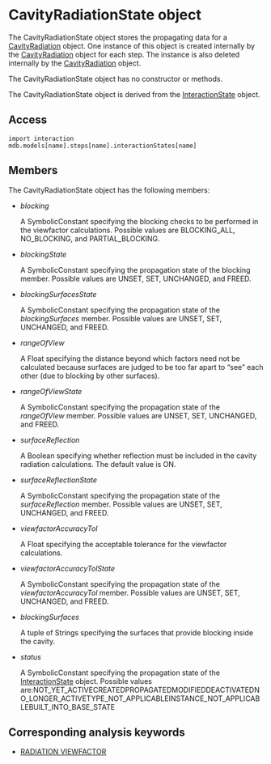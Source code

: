 # CavityRadiationState object

The CavityRadiationState object stores the propagating data for a [CavityRadiation](https://help.3ds.com/2022/english/DSSIMULIA_Established/SIMACAEKERRefMap/simaker-c-cavityradiationpyc.htm?ContextScope=all) object. One instance of this object is created internally by the [CavityRadiation](https://help.3ds.com/2022/english/DSSIMULIA_Established/SIMACAEKERRefMap/simaker-c-cavityradiationpyc.htm?ContextScope=all) object for each step. The instance is also deleted internally by the [CavityRadiation](https://help.3ds.com/2022/english/DSSIMULIA_Established/SIMACAEKERRefMap/simaker-c-cavityradiationpyc.htm?ContextScope=all) object.

The CavityRadiationState object has no constructor or methods.

The CavityRadiationState object is derived from the [InteractionState](https://help.3ds.com/2022/english/DSSIMULIA_Established/SIMACAEKERRefMap/simaker-c-interactionstatepyc.htm?ContextScope=all) object.

## Access

```
import interaction
mdb.models[name].steps[name].interactionStates[name]
```

## Members

The CavityRadiationState object has the following members:

- *blocking*

  A SymbolicConstant specifying the blocking checks to be performed in the viewfactor calculations. Possible values are BLOCKING_ALL, NO_BLOCKING, and PARTIAL_BLOCKING.

- *blockingState*

  A SymbolicConstant specifying the propagation state of the blocking member. Possible values are UNSET, SET, UNCHANGED, and FREED.

- *blockingSurfacesState*

  A SymbolicConstant specifying the propagation state of the *blockingSurfaces* member. Possible values are UNSET, SET, UNCHANGED, and FREED.

- *rangeOfView*

  A Float specifying the distance beyond which factors need not be calculated because surfaces are judged to be too far apart to “see” each other (due to blocking by other surfaces).

- *rangeOfViewState*

  A SymbolicConstant specifying the propagation state of the *rangeOfView* member. Possible values are UNSET, SET, UNCHANGED, and FREED.

- *surfaceReflection*

  A Boolean specifying whether reflection must be included in the cavity radiation calculations. The default value is ON.

- *surfaceReflectionState*

  A SymbolicConstant specifying the propagation state of the *surfaceReflection* member. Possible values are UNSET, SET, UNCHANGED, and FREED.

- *viewfactorAccuracyTol*

  A Float specifying the acceptable tolerance for the viewfactor calculations.

- *viewfactorAccuracyTolState*

  A SymbolicConstant specifying the propagation state of the *viewfactorAccuracyTol* member. Possible values are UNSET, SET, UNCHANGED, and FREED.

- *blockingSurfaces*

  A tuple of Strings specifying the surfaces that provide blocking inside the cavity.

- *status*

  A SymbolicConstant specifying the propagation state of the [InteractionState](https://help.3ds.com/2022/english/DSSIMULIA_Established/SIMACAEKERRefMap/simaker-c-interactionstatepyc.htm?ContextScope=all) object. Possible values are:NOT_YET_ACTIVECREATEDPROPAGATEDMODIFIEDDEACTIVATEDNO_LONGER_ACTIVETYPE_NOT_APPLICABLEINSTANCE_NOT_APPLICABLEBUILT_INTO_BASE_STATE



## Corresponding analysis keywords

- [RADIATION VIEWFACTOR](https://help.3ds.com/2022/english/DSSIMULIA_Established/SIMACAEKEYRefMap/simakey-r-radiationviewfactor.htm?ContextScope=all#simakey-r-radiationviewfactor)